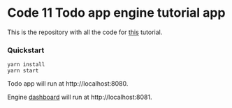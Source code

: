 # Code 11 Todo app engine tutorial app

This is the repository with all the code for [this](https://code11.github.io/engine/docs/tutorials/react/setup) tutorial.

### Quickstart

```
yarn install
yarn start
```

Todo app will run at http://localhost:8080.

Engine [dashboard](https://code11.atlassian.net/wiki/spaces/COG/pages/3132981264/Code11+Engine+Dashboard) will run at http://localhost:8081.
